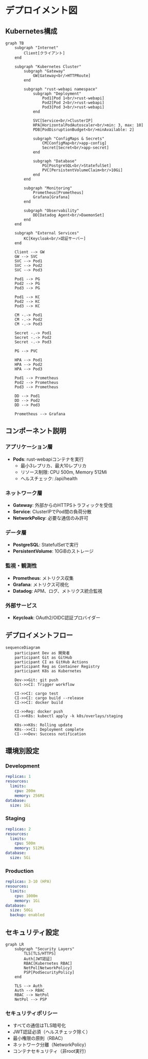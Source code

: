 # デプロイメント図

## Kubernetes構成

```mermaid
graph TB
    subgraph "Internet"
        Client[クライアント]
    end

    subgraph "Kubernetes Cluster"
        subgraph "Gateway"
            GW[Gateway<br/>HTTPRoute]
        end

        subgraph "rust-webapi namespace"
            subgraph "Deployment"
                Pod1[Pod 1<br/>rust-webapi]
                Pod2[Pod 2<br/>rust-webapi]
                Pod3[Pod 3<br/>rust-webapi]
            end

            SVC[Service<br/>ClusterIP]
            HPA[HorizontalPodAutoscaler<br/>min: 3, max: 10]
            PDB[PodDisruptionBudget<br/>minAvailable: 2]

            subgraph "ConfigMaps & Secrets"
                CM[ConfigMap<br/>app-config]
                Secret[Secret<br/>app-secret]
            end

            subgraph "Database"
                PG[PostgreSQL<br/>StatefulSet]
                PVC[PersistentVolumeClaim<br/>10Gi]
            end
        end

        subgraph "Monitoring"
            Prometheus[Prometheus]
            Grafana[Grafana]
        end

        subgraph "Observability"
            DD[Datadog Agent<br/>DaemonSet]
        end
    end

    subgraph "External Services"
        KC[Keycloak<br/>認証サーバー]
    end

    Client --> GW
    GW --> SVC
    SVC --> Pod1
    SVC --> Pod2
    SVC --> Pod3
    
    Pod1 --> PG
    Pod2 --> PG
    Pod3 --> PG
    
    Pod1 --> KC
    Pod2 --> KC
    Pod3 --> KC
    
    CM -.-> Pod1
    CM -.-> Pod2
    CM -.-> Pod3
    
    Secret -.-> Pod1
    Secret -.-> Pod2
    Secret -.-> Pod3
    
    PG --> PVC
    
    HPA --> Pod1
    HPA --> Pod2
    HPA --> Pod3
    
    Pod1 --> Prometheus
    Pod2 --> Prometheus
    Pod3 --> Prometheus
    
    DD --> Pod1
    DD --> Pod2
    DD --> Pod3
    
    Prometheus --> Grafana
```

## コンポーネント説明

### アプリケーション層
- **Pods**: rust-webapiコンテナを実行
  - 最小3レプリカ、最大10レプリカ
  - リソース制限: CPU 500m, Memory 512Mi
  - ヘルスチェック: /api/health

### ネットワーク層
- **Gateway**: 外部からのHTTPSトラフィックを受信
- **Service**: ClusterIPでPod間の負荷分散
- **NetworkPolicy**: 必要な通信のみ許可

### データ層
- **PostgreSQL**: StatefulSetで実行
- **PersistentVolume**: 10GiBのストレージ

### 監視・観測性
- **Prometheus**: メトリクス収集
- **Grafana**: メトリクス可視化
- **Datadog**: APM、ログ、メトリクス統合監視

### 外部サービス
- **Keycloak**: OAuth2/OIDC認証プロバイダー

## デプロイメントフロー

```mermaid
sequenceDiagram
    participant Dev as 開発者
    participant Git as GitHub
    participant CI as GitHub Actions
    participant Reg as Container Registry
    participant K8s as Kubernetes

    Dev->>Git: git push
    Git->>CI: Trigger workflow
    
    CI->>CI: cargo test
    CI->>CI: cargo build --release
    CI->>CI: docker build
    
    CI->>Reg: docker push
    CI->>K8s: kubectl apply -k k8s/overlays/staging
    
    K8s->>K8s: Rolling update
    K8s-->>CI: Deployment complete
    CI-->>Dev: Success notification
```

## 環境別設定

### Development
```yaml
replicas: 1
resources:
  limits:
    cpu: 200m
    memory: 256Mi
database:
  size: 1Gi
```

### Staging
```yaml
replicas: 2
resources:
  limits:
    cpu: 500m
    memory: 512Mi
database:
  size: 5Gi
```

### Production
```yaml
replicas: 3-10 (HPA)
resources:
  limits:
    cpu: 1000m
    memory: 1Gi
database:
  size: 50Gi
  backup: enabled
```

## セキュリティ設定

```mermaid
graph LR
    subgraph "Security Layers"
        TLS[TLS/HTTPS]
        Auth[JWT認証]
        RBAC[Kubernetes RBAC]
        NetPol[NetworkPolicy]
        PSP[PodSecurityPolicy]
    end
    
    TLS --> Auth
    Auth --> RBAC
    RBAC --> NetPol
    NetPol --> PSP
```

### セキュリティポリシー
- すべての通信はTLS暗号化
- JWT認証必須（ヘルスチェック除く）
- 最小権限の原則（RBAC）
- ネットワーク分離（NetworkPolicy）
- コンテナセキュリティ（非root実行） 
